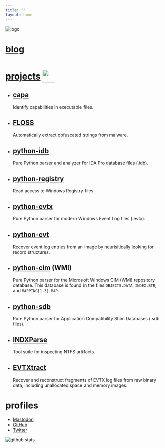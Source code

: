 ```yaml
---
title: ""
layout: home
---
```


![logo](http://www.gravatar.com/avatar/677f6ada59932964b9150aba814fedd6?s=100&d=identicon)

# [blog](./posts/)

# [projects](https://github.com/williballenthin/) <img src="https://github.githubassets.com/images/modules/logos_page/GitHub-Mark.png" height="40px" style="position: relative;top: 10px;"></img>

  - ## [capa](https://github.com/mandiant/capa)
    Identify capabilities in executable files.
  - ## [FLOSS](https://github.com/mandiant/flare-floss)
    Automatically extract obfuscated strings from malware. 
  - ## [python-idb](https://github.com/williballenthin/python-idb)
    Pure Python parser and analyzer for IDA Pro database files (.idb). 
  - ## [python-registry](https://github.com/williballenthin/python-registry)
    Read access to Windows Registry files.
  - ## [python-evtx](https://github.com/williballenthin/python-evtx)
    Pure Python parser for modern Windows Event Log files (.evtx).
  - ## [python-evt](https://github.com/williballenthin/LfLe)
    Recover event log entries from an image by heurisitically looking for record structures. 
  - ## [python-cim](https://github.com/mandiant/flare-wmi/tree/master/python-cim) (WMI)
    Pure Python parser for the Microsoft Windows CIM (WMI) repository database.
    This database is found in the files `OBJECTS.DATA`, `INDEX.BTR`, and `MAPPING[1-3].MAP`.
  - ## [python-sdb](https://github.com/williballenthin/python-sdb)
    Pure Python parser for Application Compatibility Shim Databases (.sdb files).
  - ## [INDXParse](https://github.com/williballenthin/INDXParse)
    Tool suite for inspecting NTFS artifacts.
  - ## [EVTXtract](https://github.com/williballenthin/EVTXtract)
    Recover and reconstruct fragments of EVTX log files from raw binary data, including unallocated space and memory images.
    
# profiles
  - <a rel="me" href="https://mastodon.social/@williballenthin">Mastodon</a>
  - <a rel="me" href="https://github.com/williballenthin">GitHub</a>
  - <a rel="me" href="https://twitter.com/williballenthin">Twitter</a>

![github stats](https://github-readme-stats.vercel.app/api?username=williballenthin&theme=graywhite&hide_border=true&include_all_commits=false&count_private=false&border_radius=0)